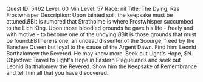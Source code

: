 Quest ID: 5462
Level: 60
Min Level: 57
Race: nil
Title: The Dying, Ras Frostwhisper
Description: Upon tainted soil, the keepsake must be attuned.$B$BIt is rumored that Stratholme is where Frostwhisper succumbed to the Lich King. Upon those bloodied grounds he gave his life - freely and with motive - to become one of the undying.$B$BIt is those grounds that must be found.$B$BThere is one, an undead dissenter of the Scourge, freed by the Banshee Queen but loyal to the cause of the Argent Dawn. Find him: Leonid Barthalomew the Revered. He may know more. Seek out Light's Hope, $N. 
Objective: Travel to Light's Hope in Eastern Plaguelands and seek out Leonid Barthalomew the Revered. Show him the Keepsake of Remembrance and tell him all that you have discovered.
